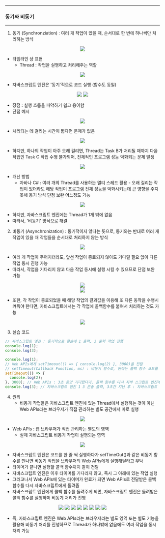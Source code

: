 -----
### 동기와 비동기
-----
1. 동기 (Synchronziation) : 여러 개 작업이 있을 때, 순서대로 한 번에 하나씩만 처리하는 방식
<div align="center">
<img src="https://github.com/user-attachments/assets/a3724d92-1214-49a2-b1e4-6043fc9e319b">
</div>

  - 타임라인 상 표현
      + Thread : 작업을 실행하고 처리해주는 역할
<div align="center">
<img src="https://github.com/user-attachments/assets/4400325e-3e09-4924-bc2d-54bff1450662">
</div>

  - 자바스크립트 엔진은 '동기'적으로 코드 실행 (함수도 동일)
<div align="center">
<img src="https://github.com/user-attachments/assets/e1dc2e85-cedb-40be-a3c3-7e312b495c0a">
<img src="https://github.com/user-attachments/assets/d745d8a1-f5db-40f4-bbde-a47804dc7696">
</div>

  - 장점 :  실행 흐름을 파악하기 쉽고 용이함
  - 단점 예시
<div align="center">
<img src="https://github.com/user-attachments/assets/49e755ff-f39e-4c29-9065-e288fbb206b2">
</div>

  - 처리되는 데 걸리는 시간이 짧다면 문제가 없음
<div align="center">
<img src="https://github.com/user-attachments/assets/42ac98f0-35bd-485d-93f8-1a5c2d9704de">
</div>

  - 하지만, 하나의 작업이 아주 오래 걸리면, Thread는 Task B가 처리될 때까지 다음 작업인 Task C 작업 수행 불가되어, 전체적인 프로그램 성능 악화되는 문제 발생
<div align="center">
<img src="https://github.com/user-attachments/assets/f016dfc9-7248-40e1-a04f-9f659ba96193">
</div>

  - 개선 방법
    + 자바나 C# : 여러 개의 Thread를 사용하는 멀티 스레드 활용 - 오래 걸리는 작업이 있더라도 해당 작업이 프로그램 전체 성능을 악화시키는데 큰 영향을 주지 못해 동기 방식 단점 보완 어느정도 가능
<div align="center">
<img src="https://github.com/user-attachments/assets/15f9c01a-37e6-4940-8a7f-27184a799c1b">
</div>

  - 하지만, 자바스크립트 엔진에는 Thread가 1개 밖에 없음
  - 따라서, '비동기' 방식으로 해결

2. 비동기 (Asynchronization) : 동기적이지 않다는 뜻으로, 동기와는 반대로 여러 개 작업이 있을 때 작업들을 순서대로 처리하지 않는 방식
<div align="center">
<img src="https://github.com/user-attachments/assets/8f49fd2e-860c-4283-8703-363b41844f3b">
</div>

   - 여러 개 작업이 주어지더라도, 앞선 작업이 종료되지 않아도 기다릴 필요 없이 다른 작업 동시 진행 가능
   - 따라서, 작업을 기다리지 않고 다음 작업 동시에 실행 시킬 수 있으므로 단점 보완 가능
<div align="center">
<img src="https://github.com/user-attachments/assets/87411617-8817-44d1-8b7c-2c24249d30f2">
</div>
<div align="center">
<img src="https://github.com/user-attachments/assets/5d384eb7-1a7e-4722-bd4d-16d1c4b4b85d">
</div>

   - 또한, 각 작업이 종료되었을 때 해당 작업의 결과값을 이용해 또 다른 동작을 수행시켜줘야 한다면, 자바스크립트에서는 각 작업에 콜백함수를 붙여서 처리하는 것도 가능
<div align="center">
<img src="https://github.com/user-attachments/assets/541cef9e-2168-4122-a168-2b3e7b9f5f1b">
</div>

3. 실습 코드
```js
// 자바스크립트 엔진 : 동기적으로 콘솔에 1 출력, 3 출력 작업 진행
console.log(1);
console.log(3);

console.log(1);
// Web APIs에게 setTimeout(() => { console.log(2) }, 3000)을 전달
// setTimeout(Callback Function, ms) : 비동기 함수로, 원하는 콜백 함수 코드를 특정 시간이 지난 이후 비동기로 실행시켜주는 함수
setTimeout(() => {
  console.log(2);
}, 3000); // Web APIs : 3초 동안 기다렸다가, 콜백 함수를 다시 자바 스크립트 엔진에게 전달
console.log(3); // 자바스크립트 엔진 1 3 콘솔 출력, 3초간 지난 후 : 자바스크립트 엔진은 Web APIs에게 받은 2 콘솔 출력
```

4. 원리
   - 비동기 작업들은 자바스크립트 엔진에 있는 Thread에서 실행하는 것이 아닌 Web APIs라는 브라우저가 직접 관리하는 별도 공간에서 따로 실행
<div align="center">
<img src="https://github.com/user-attachments/assets/e733d18d-c0d2-44d9-877e-869105c90a52">
</div>

   - Web APIs : 웹 브라우저가 직접 관리하는 별도의 영역
     + 실제 자바스크립트 비동기 작업이 실행되는 영역
<div align="center">
<img src="https://github.com/user-attachments/assets/a93c3163-c0a8-4177-b101-45c668ace6b1">
</div>

   - 자바스크립트 엔진은 코드를 한 줄 씩 실행하다가 setTimeOut()과 같은 비동기 함수를 만나면 비동기 작업을 브라우저의 Web APIs에게 실행해달라고 부탁
   - 타이머가 끝나면 실행할 콜백 함수까지 같이 전달
   - 자바스크립트 엔진은 이후 타이머를 기다리지 않고, 즉시 그 아래에 있는 작업 실행
   - 그러고나서 Web APIs에 있는 타이머가 완료가 되면 Web APIs로 전달받은 콜백 함수를 다시 자바스크립트에게 돌려줌
   - 자바스크립트 엔진에게 콜백 함수를 돌려주게 되면, 자바스크립트 엔진은 돌려받은 콜백 함수를 실행하며 비동기 처리가 진행
<div align="center">
<img src="https://github.com/user-attachments/assets/c004d8a8-78c4-4b7e-884b-9f8737ef8e99">
<img src="https://github.com/user-attachments/assets/99a62738-215b-4970-beee-526b61e52f2b">
<img src="https://github.com/user-attachments/assets/f5c00fdd-3bb1-4ad3-b422-63fb34742d31">
<img src="https://github.com/user-attachments/assets/64a93a49-5ff7-4f04-8410-c31c44a7b931">
<img src="https://github.com/user-attachments/assets/e3e4d9a2-7d53-4b4d-8d4c-b0c661ccef4f">
<img src="https://github.com/user-attachments/assets/db4c9d56-71a3-40da-a94f-a599f27e7519">
<img src="https://github.com/user-attachments/assets/dbb01cba-6631-4e2f-8f17-8615bb02adcb">
<img src="https://github.com/user-attachments/assets/91905f7b-4aff-47bd-affa-2aa0cd244897">
</div>


  - 즉, 자바스크립트 엔진은 Web APIs라는 브라우저라는 별도 영역 또는 별도 기능을 활용해 비동기 처리를 진행하므로 Thread가 하나밖에 없음에도 여러 작업을 동시 처리 가능
